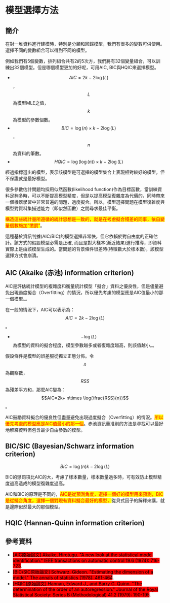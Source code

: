 # 模型選擇方法

## 簡介

在對一堆資料進行建模時，特別是分類和回歸模型，我們有很多的變數可供使用。選擇不同的變數組合可以得到不同的模型。



例如我們有5個變數，排列組合共有2的5次方，我們將有32個變量組合，可以訓練出32個模型。但是哪個模型更加的好呢，可用AIC, BIC與HQIC來選擇模型。

* $$AIC=2k-2\log(L)$$，$$L$$為模型MLE之值，$$k$$為模型的參數個數。
* $$BIC=\log(n)\times k - 2\log(L)$$，$$n$$為資料的筆數。
* $$HQIC=\log(\log(n))\times k -2 \log (L)$$

經過指標選出的模型，表示該模型是可選擇的模型集合上表現相對較好的模型，但不保證就是最好模型。

很多參數估計問題均採用似然函數(likelihood function)作為目標函數，當訓練資料足夠多時，可以不斷提高模型精度，但是以提高模型復雜度為代價的，同時帶來一個機器學習中非常普遍的問題，過度擬合。所以，模型選擇問題在模型復雜度與模型對資料集描述能力（即似然函數）之間尋求最佳平衡。

<mark style="color:red;">構造這些統計量所遵循的統計思想是一致的，就是在考慮擬合殘差的同事，依自變量個數施加“懲罰”</mark>。

這種基於資訊判據(AIC/BIC)的模型選擇非常快，但它依賴於對自由度的正確估計。該方式的假設模型必需是正確, 而且是對大樣本(漸近結果)進行推導，即資料實際上是由該模型生成的。當問題的背景條件很差時(特徵數大於樣本數)，該模型選擇方式會崩潰。

## AIC (Akaike (赤池) information criterion)

AIC是評估統計模型的複雜度和衡量統計模型「擬合」資料之優良性，但是儘量避免出現過度擬合（Overfitting）的情況，所以優先考慮的模型應是AIC值最小的那一個模型。。

在一般的情況下，AIC可以表示為：$$AIC=2k-2 \log(L)$$。

* $$-\log(L)$$​為模型的資料的擬合程度，模型參數越多或者復雜度越高，則該值越小。。

假設條件是模型的誤差服從獨立正態分佈。令$$n$$為觀察數，$$RSS$$為殘差平方和，那麼AIC變為：$$AIC=2k+ n\times \log(\frac{RSS}{n})$$。

AIC鼓勵資料擬合的優良性但盡量避免出現過度擬合（Overfitting）的情況。<mark style="color:red;">所以優先考慮的模型應是AIC值最小的那一個</mark>。赤池資訊量准則的方法是尋找可以最好地解釋資料但包含最少自由參數的模型。

## BIC/SIC (Bayesian/Schwarz information criterion)

$$BIC=\log(n)k - 2 \log(L)$$

BIC的懲罰項比AIC的大，考慮了樣本數量，樣本數量過多時，可有效防止模型精度過高造成的模型復雜度過高。

AIC和BIC的原理是不同的，<mark style="color:red;">AIC是從預測角度，選擇一個好的模型用來預測，BIC是從擬合角度，選擇一個對現有資料擬合最好的模型，</mark>從貝式因子的解釋來講，就是邊際似然最大的那個模型。

## HQIC (Hannan-Quinn information criterion)



## 參考資料

* <mark style="background-color:red;">\[AIC原始論文] Akaike, Hirotugu. "A new look at the statistical model identification." IEEE transactions on automatic control 19.6 (1974): 716-723</mark>.
* <mark style="background-color:red;">\[BIC/SIC原始論文] Schwarz, Gideon. "Estimating the dimension of a model." The annals of statistics (1978): 461-464</mark>.
* <mark style="background-color:red;">\[HQIC]原始論文] Hannan, Edward J., and Barry G. Quinn. "The determination of the order of an autoregression." Journal of the Royal Statistical Society: Series B (Methodological) 41.2 (1979): 190-195</mark>.
